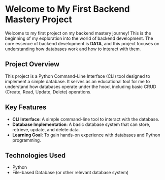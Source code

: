 <!-- # CLI Tool: [Tool Name]

## Table of Contents
- [Introduction](#introduction)
- [Features](#features)
- [Installation](#installation)
- [Usage](#usage)
- [Commands](#commands)
- [Configuration](#configuration)
- [Examples](#examples)
- [Contributing](#contributing)
- [License](#license)

---

## Introduction
[Tool Name] is a Command Line Interface (CLI) tool designed to [describe purpose briefly, e.g., automate tasks, manage files, analyze data, etc.]. It is lightweight, fast, and easy to use, helping you [achieve specific goal or solve a problem].

## Features
- [Feature 1: Describe feature]
- [Feature 2: Describe feature]
- [Feature 3: Describe feature]
- Cross-platform support (Windows, macOS, Linux)
- Extensible and customizable

## Installation
### Prerequisites
- [Prerequisite 1, e.g., Node.js, Python, etc. (include version)]
- [Prerequisite 2, e.g., Git, etc.]

### Steps
1. Clone the repository:
   ```bash
   git clone https://github.com/[username]/[repository].git
   ```
2. Navigate to the project directory:
   ```bash
   cd [repository]
   ```
3. Install dependencies:
   ```bash
   [installation command, e.g., npm install, pip install -r requirements.txt]
   ```
4. Add the tool to your PATH (optional):
   ```bash
   [path-adding instructions]
   ```

## Usage
Run the tool using the following syntax:
```bash
[tool-name] [command] [options]
```

### Commands
| Command      | Description                              | Example                               |
|--------------|------------------------------------------|---------------------------------------|
| `help`       | Displays help information                | `[tool-name] help`                   |
| `init`       | Initializes a new project                | `[tool-name] init`                   |
| `build`      | Builds the project                      | `[tool-name] build --output dist`    |
| `deploy`     | Deploys the project to the server       | `[tool-name] deploy --env production`|

### Options
| Option           | Description                          |
|------------------|--------------------------------------|
| `-v`, `--version`| Displays the tool version            |
| `-h`, `--help`   | Displays detailed help information   |

## Configuration
[Tool Name] allows configuration via a configuration file (e.g., `.toolrc`, `config.json`, etc.) located in your home or project directory.

### Sample Configuration
```json
{
  "setting1": "value1",
  "setting2": "value2",
  "setting3": "value3"
}
```

## Examples
1. Initialize a new project:
   ```bash
   [tool-name] init
   ```
2. Build a project with specific output:
   ```bash
   [tool-name] build --output dist
   ```
3. Deploy to a production environment:
   ```bash
   [tool-name] deploy --env production
   ```

## Contributing
Contributions are welcome! Please follow these steps:
1. Fork the repository.
2. Create a new branch for your feature or bugfix.
3. Commit your changes with a descriptive message.
4. Submit a pull request.

### Reporting Issues
Please use the [issue tracker](https://github.com/[username]/[repository]/issues) to report bugs or request features.

## License
[Tool Name] is licensed under the [License Name]. See the [LICENSE](LICENSE) file for more details.
 -->
# Welcome to My First Backend Mastery Project

Welcome to my first project on my backend mastery journey! This is the beginning of my exploration into the world of backend development. The core essence of backend development is **DATA**, and this project focuses on understanding how databases work and how to interact with them.

## Project Overview

This project is a Python Command-Line Interface (CLI) tool designed to implement a simple database. It serves as an educational tool for me to understand how databases operate under the hood, including basic CRUD (Create, Read, Update, Delete) operations.

## Key Features

- **CLI Interface**: A simple command-line tool to interact with the database.
- **Database Implementation**: A basic database system that can store, retrieve, update, and delete data.
- **Learning Goal**: To gain hands-on experience with databases and Python programming.

## Technologies Used

- Python
- File-based Database (or other relevant database system)
